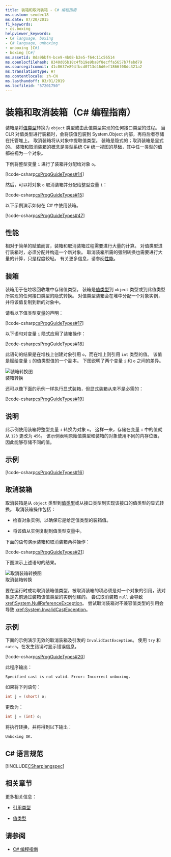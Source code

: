 ```yaml
---
title: 装箱和取消装箱 - C# 编程指南
ms.custom: seodec18
ms.date: 07/20/2015
f1_keywords:
- cs.boxing
helpviewer_keywords:
- C# language, boxing
- C# language, unboxing
- unboxing [C#]
- boxing [C#]
ms.assetid: 8da9bbf4-bce9-4b08-b2e5-f64c11c56514
ms.openlocfilehash: 8340d05b18c4fb19e9ba8f8ecffa5657b7febd79
ms.sourcegitcommit: 41c0637e894fbcd0713d46d6ef1866f08dc321a2
ms.translationtype: HT
ms.contentlocale: zh-CN
ms.lasthandoff: 03/01/2019
ms.locfileid: "57201750"
---
```

# <a name="boxing-and-unboxing-c-programming-guide"></a>装箱和取消装箱（C# 编程指南）
装箱是将[值类型](../../../csharp/language-reference/keywords/value-types.md)转换为 `object` 类型或由此值类型实现的任何接口类型的过程。 当 CLR 对值类型进行装箱时，会将该值包装到 System.Object 内部，再将后者存储在托管堆上。 取消装箱将从对象中提取值类型。 装箱是隐式的；取消装箱是显式的。 装箱和取消装箱的概念是类型系统 C# 统一视图的基础，其中任一类型的值都被视为一个对象。  
  
 下例将整型变量 `i` 进行了装箱并分配给对象 `o`。  
  
 [!code-csharp[csProgGuideTypes#14](~/samples/snippets/csharp/VS_Snippets_VBCSharp/CsProgGuideTypes/CS/Class1.cs#14)]  
  
 然后，可以将对象 `o` 取消装箱并分配给整型变量 `i`：  
  
 [!code-csharp[csProgGuideTypes#15](~/samples/snippets/csharp/VS_Snippets_VBCSharp/CsProgGuideTypes/CS/Class1.cs#15)]  
  
 以下示例演示如何在 C# 中使用装箱。  
  
 [!code-csharp[csProgGuideTypes#47](~/samples/snippets/csharp/VS_Snippets_VBCSharp/CsProgGuideTypes/CS/Class1.cs#47)]  
  
## <a name="performance"></a>性能  
 相对于简单的赋值而言，装箱和取消装箱过程需要进行大量的计算。 对值类型进行装箱时，必须分配并构造一个新对象。 取消装箱所需的强制转换也需要进行大量的计算，只是程度较轻。 有关更多信息，请参阅[性能](../../../../docs/framework/performance/performance-tips.md)。  
  
## <a name="boxing"></a>装箱  
 装箱用于在垃圾回收堆中存储值类型。 装箱是[值类型](../../../csharp/language-reference/keywords/value-types.md)到 `object` 类型或到此值类型所实现的任何接口类型的隐式转换。 对值类型装箱会在堆中分配一个对象实例，并将该值复制到新的对象中。  
  
 请看以下值类型变量的声明：  
  
 [!code-csharp[csProgGuideTypes#17](~/samples/snippets/csharp/VS_Snippets_VBCSharp/CsProgGuideTypes/CS/Class1.cs#17)]  
  
 以下语句对变量 `i` 隐式应用了装箱操作：  
  
 [!code-csharp[csProgGuideTypes#18](~/samples/snippets/csharp/VS_Snippets_VBCSharp/CsProgGuideTypes/CS/Class1.cs#18)]  
  
 此语句的结果是在堆栈上创建对象引用 `o`，而在堆上则引用 `int` 类型的值。 该值是赋给变量 `i` 的值类型值的一个副本。 下图说明了两个变量 `i` 和 `o` 之间的差异。  
  
 ![装箱转换图](../../../csharp/programming-guide/types/media/vcboxingconversion.gif "vcBoxingConversion")  
装箱转换  
  
 还可以像下面的示例一样执行显式装箱，但显式装箱从来不是必需的：  
  
 [!code-csharp[csProgGuideTypes#19](~/samples/snippets/csharp/VS_Snippets_VBCSharp/CsProgGuideTypes/CS/Class1.cs#19)]  
  
## <a name="description"></a>说明  
 此示例使用装箱将整型变量 `i` 转换为对象 `o`。 这样一来，存储在变量 `i` 中的值就从 `123` 更改为 `456`。 该示例表明原始值类型和装箱的对象使用不同的内存位置，因此能够存储不同的值。  
  
## <a name="example"></a>示例  
 [!code-csharp[csProgGuideTypes#16](~/samples/snippets/csharp/VS_Snippets_VBCSharp/CsProgGuideTypes/CS/Class1.cs#16)]  
  
## <a name="unboxing"></a>取消装箱  
 取消装箱是从 `object` 类型到[值类型](../../../csharp/language-reference/keywords/value-types.md)或从接口类型到实现该接口的值类型的显式转换。 取消装箱操作包括：  
  
-   检查对象实例，以确保它是给定值类型的装箱值。  
  
-   将该值从实例复制到值类型变量中。  
  
 下面的语句演示装箱和取消装箱两种操作：  
  
 [!code-csharp[csProgGuideTypes#21](~/samples/snippets/csharp/VS_Snippets_VBCSharp/CsProgGuideTypes/CS/Class1.cs#21)]  
  
 下图演示上述语句的结果。  
  
 ![取消装箱转换图](../../../csharp/programming-guide/types/media/vcunboxingconversion.gif "vcUnBoxingConversion")  
取消装箱转换  
  
 要在运行时成功取消装箱值类型，被取消装箱的项必须是对一个对象的引用，该对象是先前通过装箱该值类型的实例创建的。 尝试取消装箱 `null` 会导致 <xref:System.NullReferenceException>。 尝试取消装箱对不兼容值类型的引用会导致 <xref:System.InvalidCastException>。  
  
## <a name="example"></a>示例  
 下面的示例演示无效的取消装箱及引发的 `InvalidCastException`。 使用 `try` 和 `catch`，在发生错误时显示错误信息。  
  
 [!code-csharp[csProgGuideTypes#20](~/samples/snippets/csharp/VS_Snippets_VBCSharp/CsProgGuideTypes/CS/Class1.cs#20)]  
  
 此程序输出：  
  
 `Specified cast is not valid. Error: Incorrect unboxing.`  
  
 如果将下列语句：  
  
```csharp
int j = (short) o;  
```  
  
 更改为：  
  
```csharp
int j = (int) o;  
```  
  
 将执行转换，并将得到以下输出：  
  
 `Unboxing OK.`  
  
## <a name="c-language-specification"></a>C# 语言规范  
 [!INCLUDE[CSharplangspec](~/includes/csharplangspec-md.md)]  
  
## <a name="related-sections"></a>相关章节  
 更多相关信息：  
  
-   [引用类型](../../../csharp/language-reference/keywords/reference-types.md)  
  
-   [值类型](../../../csharp/language-reference/keywords/value-types.md)  
  
## <a name="see-also"></a>请参阅

- [C# 编程指南](../../../csharp/programming-guide/index.md)
